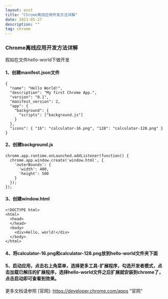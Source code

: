```yaml
---
layout: post
title: "Chrome离线应用开发方法详解"
date: 2021-05-27
description: ""
tag: chrome
---
```


### Chrome离线应用开发方法详解

假如在文件hello-world下做开发

#### 1、创建manifest.json文件

```
{
  "name": "Hello World!",
  "description": "My first Chrome App.",
  "version": "0.1",
  "manifest_version": 2,
  "app": {
    "background": {
      "scripts": ["background.js"]
    }
  },
  "icons": { "16": "calculator-16.png", "128": "calculator-128.png" }
}
```

#### 2、创建background.js

```
chrome.app.runtime.onLaunched.addListener(function() {
  chrome.app.window.create('window.html', {
    'outerBounds': {
      'width': 400,
      'height': 500
    }
  });
});
```

#### 3、创建window.html

```
<!DOCTYPE html>
<html>
  <head>
  </head>
  <body>
    <div>Hello, world!</div>
  </body>
</html>
```

#### 4、将calculator-16.png和calculator-128.png放到hello-world文件夹下面

#### 5、启动应用，点击右上角菜单，选择更多工具-扩展程序，勾选开发者模式，点击加载已解压的扩展程序，选择hello-world文件之后扩展就安装到chrome了，点击启动即可查看到效果。

更多文档请参照 [官网]: <https://developer.chrome.com/apps> "官网"